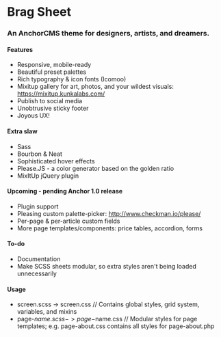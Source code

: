 
# Brag Sheet

### An AnchorCMS theme for designers, artists, and dreamers.

#### Features
* Responsive, mobile-ready 
* Beautiful preset palettes
* Rich typography & icon fonts (Icomoo)
* Mixitup gallery for art, photos, and your wildest visuals: https://mixitup.kunkalabs.com/
* Publish to social media
* Unobtrusive sticky footer
* Joyous UX!


#### Extra slaw
* Sass
* Bourbon & Neat
* Sophisticated hover effects
* Please.JS - a color generator based on the golden ratio
* MixItUp jQuery plugin

#### Upcoming - pending Anchor 1.0 release
* Plugin support
* Pleasing custom palette-picker: http://www.checkman.io/please/ 
* Per-page & per-article custom fields
* More page templates/components: price tables, accordion, forms

#### To-do
* Documentation
* Make SCSS sheets modular, so extra styles aren't being loaded unnecessarily

#### Usage

* screen.scss -> screen.css // Contains global styles, grid system, variables, and mixins
* page-$name.scss -> page-$name.css // Modular styles for page templates; e.g. page-about.css contains all styles for page-about.php